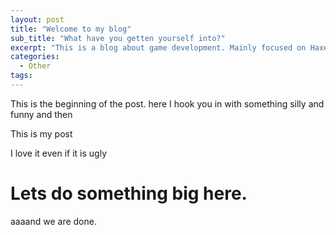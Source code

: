 ```yaml
---
layout: post
title: "Welcome to my blog"
sub_title: "What have you getten yourself into?"
excerpt: "This is a blog about game development. Mainly focused on Haxe/OpenFL and targeting the HTML5.\n\nThis is also maybe not the *best* place to learn Haxe/OpenFL from scratch.\n\nHere we will tackle simple problems by creating even bigger problems and hoping they kill each other\n\nIf you want to know more about me, keep reading\n\n"
categories:
  - Other
tags:
---
```

This is the beginning of the post. here I hook you in with something silly and funny and then

<!--more-->


This is my post

I love it even if it is ugly

# Lets do something big here.

aaaand we are done.